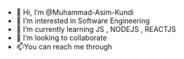 - 👋 Hi, I’m @Muhammad-Asim-Kundi
- 👀 I’m interested in Software Engineering
- 🌱 I’m currently learning JS , NODEJS , REACTJS
- 💞️ I’m looking to collaborate 
- 📫You can reach me through 

<!---
Muhammad-Asim-Kundi/Muhammad-Asim-Kundi is a ✨ special ✨ repository because its `README.md` (this file) appears on your GitHub profile.
You can click the Preview link to take a look at your changes.
--->
